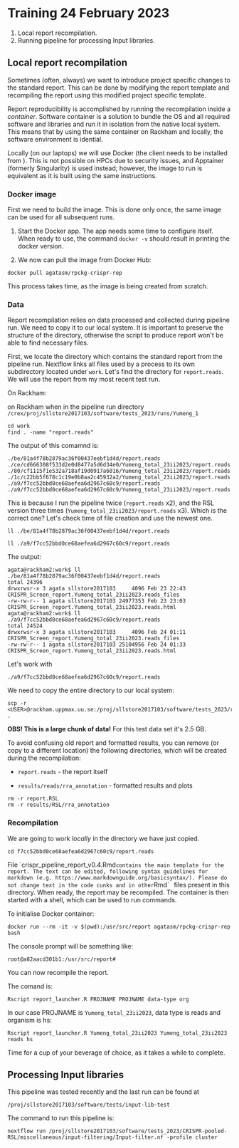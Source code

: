 # Training 24 February 2023

1. Local report recompilation.
2. Running pipeline for processing Input libraries.

## Local report recompilation

Sometimes (often, always) we want to introduce project specific changes to the standard report. This can be done by modifying the report template and recompiling the report using this modified project specific template. 

Report reproducibility is accomplished by running the recompilation inside a *container*. Software container is a solution to bundle the OS and all required software and libraries and run it in isolation from the native local system. This means that by using the same container on Rackham and locally, the software environment is idential.

Locally (on our laptops) we will use Docker (the client needs to be installed from ). This is not possible on HPCs due to security issues, and Apptainer (formerly Singularity) is used instead; however, the image to run is equivalent as it is built using the same instructions.


### Docker image 

First we need to build the image. This is done only once, the same image can be used for all subsequent runs.

1. Start the Docker app. The app needs some time to configure itself. When ready to use, the command `docker -v` should result in printing the docker version.

2. We now can pull the image from Docker Hub:

```
docker pull agatasm/rpckg-crispr-rep
```

This process takes time, as the image is being created from scratch.


### Data

Report recompilation relies on data processed and collected during pipeline run. We need to copy it to our local system. It is important to preserve the structure of the directory, otherwise the script to produce report won't be able to find necessary files.

First, we locate the directory which contains the standard report from the pipeline run. Nextflow links all files used by a process to its own subdirectory located under `work`. Let's find the directory for `report.reads`. We will use the report from my most recent test run.

On Rackham:


on Rackham when in the pipeline run directory `/crex/proj/sllstore2017103/software/tests_2023/runs/Yumeng_1`

```
cd work
find . -name "report.reads"
```

The output of this comamnd is:

```
./be/81a4f78b2879ac36f00437eebf1d4d/report.reads
./ce/cd666308f533d2e0d8477a5d6d34e0/Yumeng_total_23ii2023/report.reads
./80/cf1115f1e532a718af19d0917a6016/Yumeng_total_23ii2023/report.reads
./1c/c22bb5f678c1c19e0b8aa2c45932a2/Yumeng_total_23ii2023/report.reads
./a9/f7cc52bbd0ce68aefea6d2967c60c9/report.reads
./a9/f7cc52bbd0ce68aefea6d2967c60c9/Yumeng_total_23ii2023/report.reads
```

This is because I run the pipeline twice (`report.reads` x2), and the RSL version three times (`Yumeng_total_23ii2023/report.reads` x3). Which is the correct one? Let's check time of file creation and use the newest one.

```
ll ./be/81a4f78b2879ac36f00437eebf1d4d/report.reads

ll ./a9/f7cc52bbd0ce68aefea6d2967c60c9/report.reads
```

The output:

```
agata@rackham2:work$ ll ./be/81a4f78b2879ac36f00437eebf1d4d/report.reads
total 24396
drwxrwsr-x 3 agata sllstore2017103     4096 Feb 23 22:43 CRISPR_Screen_report.Yumeng_total_23ii2023.reads_files
-rw-rw-r-- 1 agata sllstore2017103 24977353 Feb 23 23:03 CRISPR_Screen_report.Yumeng_total_23ii2023.reads.html
agata@rackham2:work$ ll ./a9/f7cc52bbd0ce68aefea6d2967c60c9/report.reads
total 24524
drwxrwsr-x 3 agata sllstore2017103     4096 Feb 24 01:11 CRISPR_Screen_report.Yumeng_total_23ii2023.reads_files
-rw-rw-r-- 1 agata sllstore2017103 25104956 Feb 24 01:33 CRISPR_Screen_report.Yumeng_total_23ii2023.reads.html
```

Let's work with

```
./a9/f7cc52bbd0ce68aefea6d2967c60c9/report.reads
```

We need to copy the entire directory to our local system:

```
scp -r <USER>@rackham.uppmax.uu.se:/proj/sllstore2017103/software/tests_2023/runs/Yumeng_1/work/a9/f7cc52bbd0ce68aefea6d2967c60c9 .
```

**OBS! This is a large chunk of data!** For this test data set it's 2.5 GB.


To avoid confusing old report and formatted results, you can remove (or copy to a different location) the following directories, which will be created during the recompilation:

* ``report.reads`` -  the report itself

* ``results/reads/rra_annotation`` - formatted results and plots


```
rm -r report.RSL
rm -r results/RSL/rra_annotation
```

### Recompilation

We are going to work *locally* in the directory we have just copied.

```
cd f7cc52bbd0ce68aefea6d2967c60c9/report.reads
```

File ´crispr_pipeline_report_v0.4.Rmd` contains the main template for the report. The text
can be edited, following syntax guidelines for markdown (e.g. https://www.markdownguide.org/basicsyntax/).
Please do not change text in the code cunks and in other `Rmd`  files present in
this directory. When ready, the report may be recompiled.
The container is then started with a shell, which can be used to run commands.

To initialise Docker container:

```
docker run --rm -it -v $(pwd):/usr/src/report agatasm/rpckg-crispr-rep bash
```

The console prompt will be something like:

```
root@a82aacd301b1:/usr/src/report# 
```

You can now recompile the report.


The comand is:

```
Rscript report_launcher.R PROJNAME PROJNAME data-type org
```


In our case PROJNAME is `Yumeng_total_23ii2023`, data type is reads and organism is hs:

```
Rscript report_launcher.R Yumeng_total_23ii2023 Yumeng_total_23ii2023 reads hs
```


Time for a cup of your beverage of choice, as it takes a while to complete.



## Processing Input libraries


This pipeline was tested recently and the last run can be found at

```
/proj/sllstore2017103/software/tests/input-lib-test
```


The command to run this pipeline is:

```
nextflow run /proj/sllstore2017103/software/tests_2023/CRISPR-pooled-RSL/miscellaneous/input-filtering/Input-filter.nf -profile cluster
```



